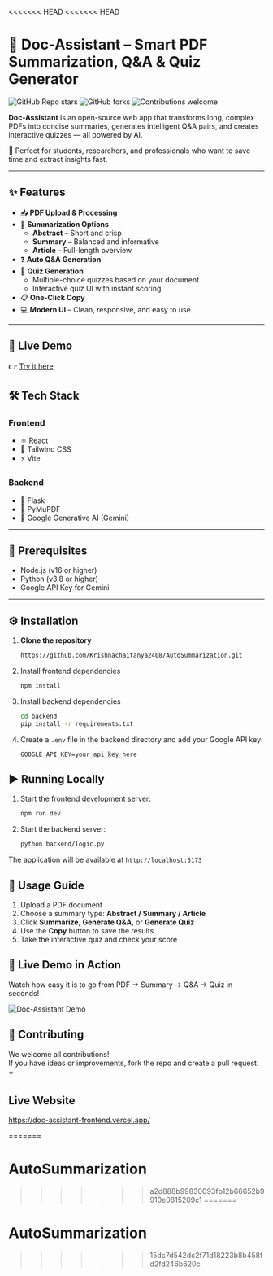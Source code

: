 <<<<<<< HEAD
<<<<<<< HEAD
# 📄 Doc-Assistant – Smart PDF Summarization, Q&A & Quiz Generator

![GitHub Repo stars](https://img.shields.io/github/stars/manikanta2026/Doc-Assistant?style=flat-square)
![GitHub forks](https://img.shields.io/github/forks/manikanta2026/Doc-Assistant?style=flat-square)
![Contributions welcome](https://img.shields.io/badge/contributions-welcome-brightgreen.svg?style=flat-square)


**Doc-Assistant** is an open-source web app that transforms long, complex PDFs into concise summaries, generates intelligent Q&A pairs, and creates interactive quizzes — all powered by AI.

🚀 Perfect for students, researchers, and professionals who want to save time and extract insights fast.

---

## ✨ Features

- 📥 **PDF Upload & Processing**  
- 🧠 **Summarization Options**  
  - **Abstract** – Short and crisp  
  - **Summary** – Balanced and informative  
  - **Article** – Full-length overview  
- ❓ **Auto Q&A Generation**  
- 📝 **Quiz Generation**  
  - Multiple-choice quizzes based on your document  
  - Interactive quiz UI with instant scoring  
- 📋 **One-Click Copy**  
- 💻 **Modern UI** – Clean, responsive, and easy to use

---

## 🧪 Live Demo

👉 [Try it here](https://doc-assistant-frontend.vercel.app/)

## 🛠 Tech Stack

### Frontend
- ⚛️ React  
- 💨 Tailwind CSS  
- ⚡ Vite

### Backend
- 🐍 Flask  
- 📄 PyMuPDF  
- 🤖 Google Generative AI (Gemini)

---

## 🔧 Prerequisites

- Node.js (v16 or higher)
- Python (v3.8 or higher)
- Google API Key for Gemini

---

## ⚙️ Installation

1. **Clone the repository**
   ```bash
   https://github.com/Krishnachaitanya2408/AutoSummarization.git
   ```

2. Install frontend dependencies
   ```bash
   npm install
   ```

3. Install backend dependencies
   ```bash
   cd backend
   pip install -r requirements.txt
   ```

4. Create a `.env` file in the backend directory and add your Google API key:
   ```
   GOOGLE_API_KEY=your_api_key_here
   ```

## ▶️ Running Locally

1. Start the frontend development server:
   ```bash
   npm run dev
   ```
2. Start the backend server:
   ```bash
   python backend/logic.py
   ```

The application will be available at `http://localhost:5173`

## 📘 Usage Guide

1. Upload a PDF document  
2. Choose a summary type: **Abstract / Summary / Article**  
3. Click **Summarize**, **Generate Q&A**, or **Generate Quiz**  
4. Use the **Copy** button to save the results  
5. Take the interactive quiz and check your score

## 🎥 Live Demo in Action

Watch how easy it is to go from PDF → Summary → Q&A → Quiz in seconds!

![Doc-Assistant Demo](https://raw.githubusercontent.com/manikanta2026/Doc-Assistant/main/src/assets/Animation.gif)


## 🤝 Contributing

We welcome all contributions!  
If you have ideas or improvements, fork the repo and create a pull request. ⭐


## Live Website

https://doc-assistant-frontend.vercel.app/


=======
# AutoSummarization
>>>>>>> a2d888b99830093fb12b66652b9910e0815209c1
=======
# AutoSummarization
>>>>>>> 15dc7d542dc2f71d18223b8b458fd2fd246b620c
